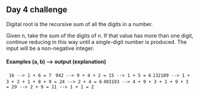 ## Day 4 challenge

Digital root is the recursive sum of all the digits in a number.

Given n, take the sum of the digits of n. If that value has more than one digit, continue reducing in this way until a single-digit number is produced. The input will be a non-negative integer.

#### Examples (a, b) --> output (explanation)

` 16 --> 1 + 6 = 7`
` 942 --> 9 + 4 + 2 = 15 --> 1 + 5 = 6`
`132189 --> 1 + 3 + 2 + 1 + 8 + 9 = 24 --> 2 + 4 = 6`
`493193 --> 4 + 9 + 3 + 1 + 9 + 3 = 29 --> 2 + 9 = 11 --> 1 + 1 = 2`
